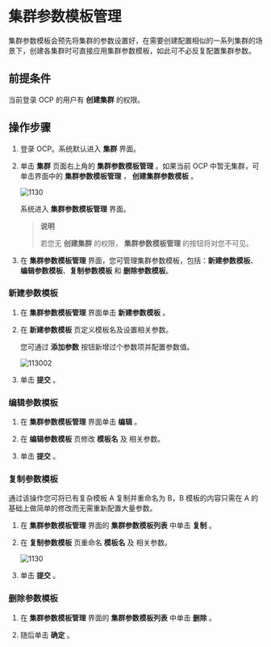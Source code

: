 # 集群参数模板管理

集群参数模板会预先将集群的参数设置好，在需要创建配置相似的一系列集群的场景下，创建各集群时可直接应用集群参数模板，如此可不必反复配置集群参数。

## 前提条件

当前登录 OCP 的用户有 **创建集群** 的权限。

## 操作步骤

1. 登录 OCP。系统默认进入 **集群** 界面。

2. 单击 **集群** 页面右上角的 **集群参数模板管理** 。如果当前 OCP 中暂无集群，可单击界面中的 **集群参数模板管理** ， **创建集群参数模板** 。

   ![1130](https://obbusiness-private.oss-cn-shanghai.aliyuncs.com/doc/img/ocp/%E9%9B%86%E7%BE%A4%E6%A8%A1%E6%9D%BF1.png)

   系统进入 **集群参数模板管理** 界面。

   > **说明**
   >
   > 若您无 **创建集群** 的权限， **集群参数模板管理** 的按钮将对您不可见。

3. 在 **集群参数模板管理** 界面，您可管理集群参数模板，包括：**新建参数模板**、**编辑参数模板**、**复制参数模板** 和 **删除参数模板**。

### 新建参数模板

1. 在 **集群参数模板管理** 界面单击 **新建参数模板** 。

2. 在 **新建参数模板** 页定义模板名及设置相关参数。

   您可通过 **添加参数** 按钮新增过个参数项并配置参数值。

   ![113002](https://help-static-aliyun-doc.aliyuncs.com/assets/img/zh-CN/2474728361/p361041.png)

3. 单击 **提交** 。

### 编辑参数模板

1. 在 **集群参数模板管理** 界面单击 **编辑** 。

2. 在 **编辑参数模板** 页修改 **模板名** 及 相关参数。

3. 单击 **提交** 。

### 复制参数模板

通过该操作您可将已有复杂模板 A 复制并重命名为 B，B 模板的内容只需在 A 的基础上做简单的修改而无需重新配置大量参数。

1. 在 **集群参数模板管理** 界面的 **集群参数模板列表** 中单击 **复制** 。

2. 在 **复制参数模板** 页重命名 **模板名** 及 相关参数。

   ![1130](https://help-static-aliyun-doc.aliyuncs.com/assets/img/zh-CN/2474728361/p361062.png)

3. 单击 **提交** 。

### 删除参数模板

1. 在 **集群参数模板管理** 界面的 **集群参数模板列表** 中单击 **删除** 。

2. 随后单击 **确定** 。
